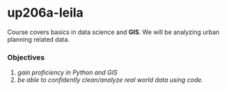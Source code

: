 # up206a-leila

Course covers basics in data science and **GIS**. We will be analyzing urban planning related data. 

### Objectives 
1) _gain proficiency in Python and GIS_
2) _be able to confidently clean/analyze real world data using code._ 
